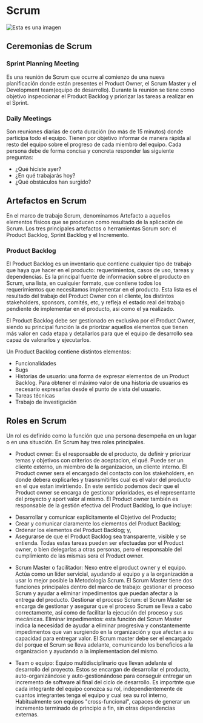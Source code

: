 # Scrum

![Esta es una imagen](https://miro.medium.com/max/1200/1*9y2sMFou3w-FjWBVt_2ibA.png)

## Ceremonias de Scrum
### Sprint Planning Meeting 
Es una reunión de Scrum que ocurre al comienzo de una nueva planificación donde están presentes el Product Owner, el Scrum Master y el Development team(equipo de desarrollo). Durante la reunión se tiene como objetivo inspeccionar el Product Backlog y priorizar las tareas a realizar en el Sprint.
### Daily Meetings
Son reuniones diarias de corta duración (no más de 15 minutos) donde participa todo el equipo. Tienen por objetivo informar de manera rápida al resto del equipo sobre el progreso de cada miembro del equipo. 
Cada persona debe de forma concisa y concreta responder las siguiente preguntas:
- ¿Qué hiciste ayer?
- ¿En qué trabajarás hoy?
- ¿Qué obstáculos han surgido?


## Artefactos en Scrum
En el marco de trabajo Scrum, denominamos Artefacto a aquellos elementos físicos que se producen como resultado de la aplicación de Scrum. Los tres principales artefactos o herramientas Scrum son: el Product Backlog, Sprint Backlog y el Incremento.

### Product Backlog
El Product Backlog es un inventario que contiene cualquier tipo de trabajo que haya que hacer en el producto: requerimientos, casos de uso, tareas y dependencias. Es la principal fuente de información sobre el producto en Scrum, una lista, en cualquier formato, que contiene todos los requerimientos que necesitamos implementar en el producto. Esta lista es el resultado del trabajo del Product Owner con el cliente, los distintos stakeholders, sponsors, comités, etc, y refleja el estado real del trabajo pendiente de implementar en el producto, así como el ya realizado. 

El Product Backlog debe ser gestionado en exclusiva por el Product Owner, siendo su principal función la de priorizar aquellos elementos que tienen más valor en cada etapa y detallarlos para que el equipo de desarrollo sea capaz de valorarlos y ejecutarlos.

Un Product Backlog contiene distintos elementos:

- Funcionalidades
- Bugs
- Historias de usuario: una forma de expresar elementos de un Product Backlog. Para obtener el máximo valor de una historia de usuarios es necesario expresarlas desde el punto de vista del usuario.
- Tareas técnicas
- Trabajo de investigación


## Roles en Scrum
Un rol es definido como la función que una persona desempeña en un lugar o en una situación. En Scrum hay tres roles principales.

- Product owner: Es el responsable de el producto, de definir y priorizar temas y objetivos con criterios de aceptacion, el qué. Puede ser un cliente externo, un miembro de la organizacion, un cliente interno. El Product owner sera el encargado del contacto con los stakeholders, en donde debera explicarles y trasnsmitirles cual es el valor del producto en el que estan invirtiendo. En este sentido podemos decir que el Product owner se encarga de gestionar prioridades, es el representante del proyecto y aport valor al mismo.
El Product owner también es responsable de la gestión efectiva del Product Backlog, lo que incluye:
* Desarrollar y comunicar explícitamente el Objetivo del Producto;
* Crear y comunicar claramente los elementos del Product Backlog;
* Ordenar los elementos del Product Backlog; y,
* Asegurarse de que el Product Backlog sea transparente, visible y se entienda.
Todas estas tareas pueden ser efectuadas por el Product owner, o bien delegarlas a otras personas, pero el responsable del cumplimiento de las mismas sera el Product owner.

- Scrum Master o facilitador: Nexo entre el product owner y el equipo. Actúa como un líder servicial, ayudando al equipo y a la organización a usar lo mejor posible  la Metodología Scrum. El Scrum Master tiene dos funciones principales dentro del marco de trabajo: gestionar el proceso Scrum y ayudar a eliminar impedimentos que puedan afectar a la entrega del producto.
Gestionar el proceso Scrum: el Scrum Master se encarga de gestionar y asegurar que el proceso Scrum se lleva a cabo correctamente, así como de facilitar la ejecución del proceso y sus mecánicas.
Eliminar impedimentos: esta función del Scrum Master indica la necesidad de ayudar a eliminar progresiva y constantemente impedimentos que van surgiendo en la organización y que afectan a su capacidad para entregar valor.
El Scrum master debe ser el encargado del porque el Scrum se lleva adelante, comunicando los beneficios a la organizacion y ayudando a la implementacion del mismo. 

- Team o equipo: Equipo multidisciplinario que llevan adelante el desarrollo del proyecto. Estos se encargan de desarrollar el producto, auto-organizándose y auto-gestionándose para conseguir entregar un incremento de software al final del ciclo de desarrollo. Es importnte que cada integrante del equipo conozca su rol, independientemente de cuantos integrantes tenga el equipo y cual sea su rol interno, Habitualmente son equipos "cross-funcional", capaces de generar un incremento terminado de principio a fin, sin otras dependencias externas.


